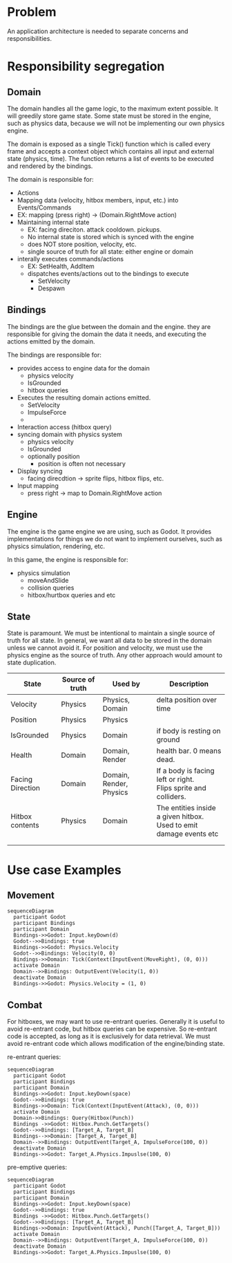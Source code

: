 ﻿
# Problem

An application architecture is needed to separate concerns and responsibilities.

# Responsibility segregation

## Domain
The domain handles all the game logic, to the maximum extent possible. It will
greedily store game state. Some state must be stored in the engine, such as physics data,
because we will not be implementing our own physics engine.

The domain is exposed as a single Tick() function which is called every frame
and accepts a context object which contains all input and external state (physics, time).
The function returns a list of events to be executed and rendered by the bindings.

The domain is responsible for:
- Actions
- Mapping data (velocity, hitbox members, input, etc.) into Events/Commands
- EX: mapping (press right) -> (Domain.RightMove action)
- Maintaining internal state
  - EX: facing direciton. attack cooldown. pickups.
  - No internal state is stored which is synced with the engine
  - does NOT store position, velocity, etc.
  - single source of truth for all state: either engine or domain
- interally executes commands/actions
  - EX: SetHealth, AddItem
  - dispatches events/actions out to the bindings to execute
    - SetVelocity
    - Despawn

## Bindings

The bindings are the glue between the domain and the engine. they are responsible for
giving the domain the data it needs, and executing the actions emitted by the domain.

The bindings are responsible for:
- provides access to engine data for the domain
  - physics velocity
  - IsGrounded
  - hitbox queries
- Executes the resulting domain actions emitted.
  - SetVelocity
  - ImpulseForce
  - 
- Interaction access (hitbox query)
- syncing domain with physics system
  - physics velocity
  - IsGrounded
  - optionally position
    - position is often not necessary
- Display syncing
  - facing direcdtion -> sprite flips, hitbox flips, etc.
- Input mapping
  - press right -> map to Domain.RightMove action

## Engine

The engine is the game engine we are using, such as Godot. It provides implementations for
things we do not want to implement ourselves, such as physics simulation, rendering, etc.

In this game, the engine is responsible for:

- physics simulation
  - moveAndSlide
  - collision queries
  - hitbox/hurtbox queries and etc

## State

State is paramount. We must be intentional to maintain a single source of truth for all state.
In general, we want all data to be stored in the domain unless we cannot avoid it. For position
and velocity, we must use the physics engine as the source of truth. Any other approach would
amount to state duplication.

| State            | Source of truth | Used by                 | Description                                                            |
|------------------|-----------------|-------------------------|------------------------------------------------------------------------|
| Velocity         | Physics         | Physics, Domain         | delta position over time                                               |
| Position         | Physics         | Physics                 |                                                                        |
| IsGrounded       | Physics         | Domain                  | if body is resting on ground                                           |
| Health           | Domain          | Domain, Render          | health bar. 0 means dead.                                              |
| Facing Direction | Domain          | Domain, Render, Physics | If a body is facing left or right.<br/>Flips sprite and colliders.     |
| Hitbox contents  | Physics         | Domain                  | The entities inside a given hitbox.<br/>Used to emit damage events etc |
|                  |                 |                         |                                                                        |
|                  |                 |                         |                                                                        |


# Use case Examples

## Movement

```mermaid
sequenceDiagram
  participant Godot
  participant Bindings
  participant Domain
  Bindings->>Godot: Input.keyDown(d)
  Godot-->>Bindings: true
  Bindings->>Godot: Physics.Velocity
  Godot-->>Bindings: Velocity(0, 0)
  Bindings->>Domain: Tick(Context(InputEvent(MoveRight), (0, 0)))
  activate Domain
  Domain-->>Bindings: OutputEvent(Velocity(1, 0))
  deactivate Domain
  Bindings->>Godot: Physics.Velocity = (1, 0)
```

## Combat

For hitboxes, we may want to use re-entrant queries. Generally it is useful to avoid re-entrant
code, but hitbox queries can be expensive. So re-entrant code is accepted, as long as it is exclusively
for data retrieval. We must avoid re-entrant code which allows modification of the engine/binding state.

re-entrant queries:
```mermaid
sequenceDiagram
  participant Godot
  participant Bindings
  participant Domain
  Bindings->>Godot: Input.keyDown(space)
  Godot-->>Bindings: true
  Bindings->>Domain: Tick(Context(InputEvent(Attack), (0, 0)))
  activate Domain
  Domain->>Bindings: Query(Hitbox(Punch))
  Bindings ->>Godot: Hitbox.Punch.GetTargets()
  Godot-->>Bindings: [Target_A, Target_B]
  Bindings-->>Domain: [Target_A, Target_B]
  Domain-->>Bindings: OutputEvent(Target_A, ImpulseForce(100, 0))
  deactivate Domain
  Bindings->>Godot: Target_A.Physics.Impuslse(100, 0)
```

pre-emptive queries:
```mermaid
sequenceDiagram
  participant Godot
  participant Bindings
  participant Domain
  Bindings->>Godot: Input.keyDown(space)
  Godot-->>Bindings: true
  Bindings ->>Godot: Hitbox.Punch.GetTargets()
  Godot-->>Bindings: [Target_A, Target_B]
  Bindings->>Domain: InputEvent(Attack), Punch([Target_A, Target_B]))
  activate Domain
  Domain-->>Bindings: OutputEvent(Target_A, ImpulseForce(100, 0))
  deactivate Domain
  Bindings->>Godot: Target_A.Physics.Impuslse(100, 0)
```
